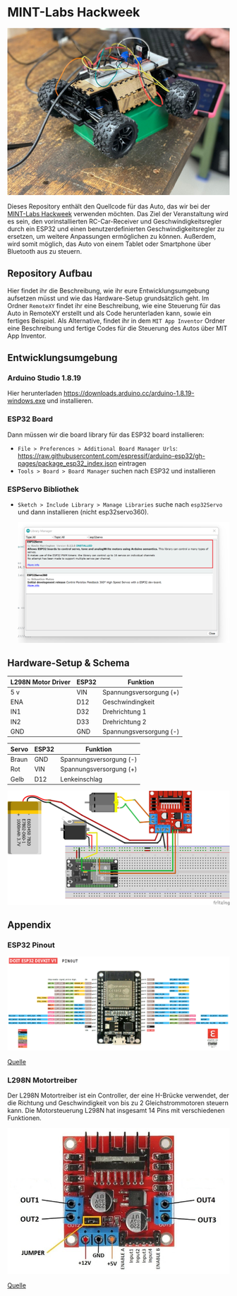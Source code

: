# MINT-Labs Hackweek

![hack week car](doc/hack-week-car.jpg)

Dieses Repository enthält den Quellcode für das Auto, das wir bei der [MINT-Labs Hackweek][Veranstaltung] verwenden möchten. Das Ziel der Veranstaltung wird es sein, den vorinstallierten RC-Car-Receiver und Geschwindigkeitsregler durch ein ESP32 und einen benutzerdefinierten Geschwindigkeitsregler zu ersetzen, um weitere Anpassungen ermöglichen zu können. Außerdem, wird somit möglich, das Auto von einem Tablet oder Smartphone über Bluetooth aus zu steuern.

[Veranstaltung]: https://www.mint-labs-regensburg.de/course/10059/hack-week-sponsored-by-bmw.html

## Repository Aufbau

Hier findet ihr die Beschreibung, wie ihr eure Entwicklungsumgebung aufsetzen müsst und wie das Hardware-Setup grundsätzlich geht. Im Ordner `RemoteXY` findet ihr eine Beschreibung, wie eine Steuerung für das Auto in RemoteXY erstellt und als Code herunterladen kann, sowie ein fertiges Beispiel. Als Alternative, findet ihr in dem `MIT App Inventor` Ordner eine Beschreibung und fertige Codes für die Steuerung des Autos über MIT App Inventor.

## Entwicklungsumgebung

### Arduino Studio 1.8.19

Hier herunterladen https://downloads.arduino.cc/arduino-1.8.19-windows.exe und installieren.

### ESP32 Board

Dann müssen wir die board library für das ESP32 board installieren:

* `File > Preferences > Additional Board Manager Urls`: https://raw.githubusercontent.com/espressif/arduino-esp32/gh-pages/package_esp32_index.json eintragen
* `Tools > Board > Board Manager` suchen nach ESP32 und installieren

### ESPServo Bibliothek

* `Sketch > Include Library > Manage Libraries` suche nach `esp32Servo` und dann installieren (nicht esp32servo360).

    <img src="doc/esp32servo.png" width="750">

## Hardware-Setup & Schema

| L298N Motor Driver  | ESP32 | Funktion |
| ------------- | ------------- | ------------- |
| 5 v   | VIN	| Spannungsversorgung (+) |
| ENA	| D12	| Geschwindingkeit |
| IN1	| D32	| Drehrichtung 1 |
| IN2	| D33	| Drehrichtung 2 |
| GND	| GND	| Spannungsversorgung (-) |

| Servo  | ESP32 | Funktion |
| ------------- | ------------- | ------------- |
| Braun  | GND  | Spannungsversorgung (-) |
| Rot	| VIN	| Spannungsversorgung (+) |
| Gelb	| D12	| Lenkeinschlag |

![Schematic](doc/schematic.png "Schematic")

## Appendix

### ESP32 Pinout

![L298 Pin Diagram](doc/ESP32-pinout-mapping.png)

[Quelle](https://microcontrollerslab.com/esp32-pinout-use-gpio-pins/)

### L298N Motortreiber

Der L298N Motortreiber ist ein Controller, der eine H-Brücke verwendet, der die Richtung und Geschwindigkeit von bis zu 2 Gleichstrommotoren steuern kann. Die Motorsteuerung L298N hat insgesamt 14 Pins mit verschiedenen Funktionen.

![L298N Pin Diagram](doc/l298n_modul_pinout.jpg)

[Quelle](https://components101.com/modules/l293n-motor-driver-module)








